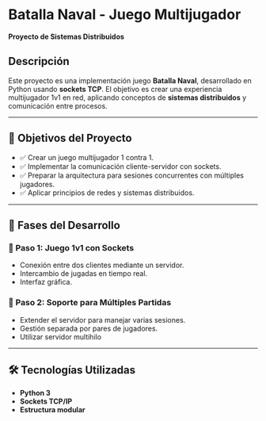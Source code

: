# Batalla Naval - Juego Multijugador  
**Proyecto de Sistemas Distribuidos**

## Descripción

Este proyecto es una implementación juego **Batalla Naval**, desarrollado en Python usando **sockets TCP**. El objetivo es crear una experiencia multijugador 1v1 en red, aplicando conceptos de **sistemas distribuidos** y comunicación entre procesos.

---

## 🎯 Objetivos del Proyecto

- ✅ Crear un juego multijugador 1 contra 1.
- ✅ Implementar la comunicación cliente-servidor con sockets.
- ✅ Preparar la arquitectura para sesiones concurrentes con múltiples jugadores.
- ✅ Aplicar principios de redes y sistemas distribuidos.

---

## 🚧 Fases del Desarrollo

### 🔹 Paso 1: Juego 1v1 con Sockets
- Conexión entre dos clientes mediante un servidor.
- Intercambio de jugadas en tiempo real.
- Interfaz gráfica.

### 🔹 Paso 2: Soporte para Múltiples Partidas 
- Extender el servidor para manejar varias sesiones.
- Gestión separada por pares de jugadores.
- Utilizar servidor multihilo

---

## 🛠️ Tecnologías Utilizadas

- **Python 3**
- **Sockets TCP/IP**
- **Estructura modular**

